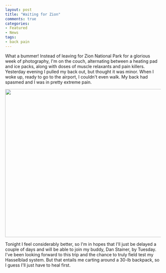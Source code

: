 ```yaml
---
layout: post
title: "Waiting for Zion"
comments: true
categories:
- Featured
- News
tags:
- back pain
---
```

What a bummer! Instead of leaving for Zion National Park for a glorious week of photography, I'm on the couch, alternating between a heating pad and ice packs, along with doses of muscle relaxants and pain killers. Yesterday evening I pulled my back out, but thought it was minor. When I woke up, ready to go to the airport, I couldn't even walk. My back had spasmed and I was in pretty extreme pain.

<a href="http://blog.lesterpickerphoto.com/wp-content/uploads/2011/11/photo.jpg"><img class="size-full wp-image-1754" title="photo" src="http://blog.lesterpickerphoto.com/wp-content/uploads/2011/11/photo.jpg" alt="" width="640" height="480"></a>

Tonight I feel considerably better, so I'm in hopes that I'll just be delayed a couple of days and will be able to join my buddy, Dan Stainer, by Tuesday. I've been looking forward to this trip and the chance to truly field test my Hasselblad system. But that entails me carting around a 30-lb backpack, so I guess I'll just have to heal first.